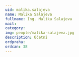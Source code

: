 ```yaml
---
uid: malika.salajeva
name: Malika Salajeva
fullname: Ing. Malika Salajeva
mail: 
category: 
img: people/malika-salajeva.jpg
description: Účetní
ordpraha: 
ordcan: 38
---
```




